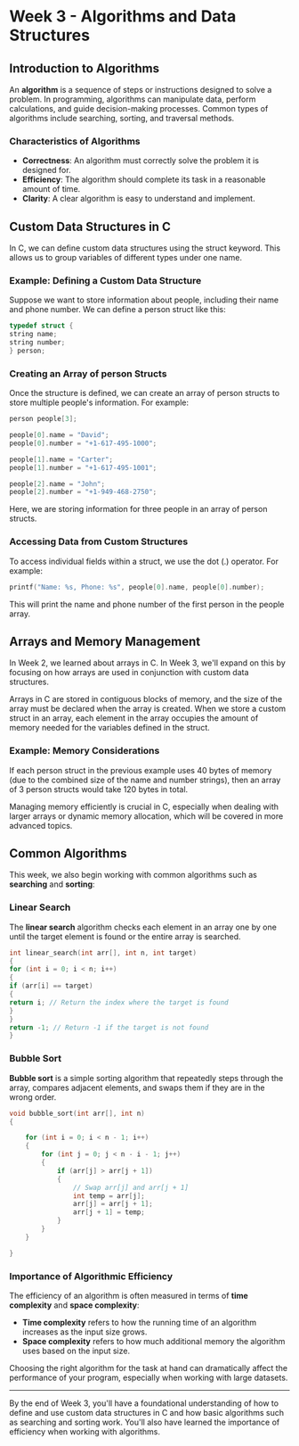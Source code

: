 # Week 3 - Algorithms and Data Structures

## Introduction to Algorithms

An **algorithm** is a sequence of steps or instructions designed to solve a problem. In programming, algorithms can manipulate data, perform calculations, and guide decision-making processes. Common types of algorithms include searching, sorting, and traversal methods.

### Characteristics of Algorithms

-   **Correctness**: An algorithm must correctly solve the problem it is designed for.
-   **Efficiency**: The algorithm should complete its task in a reasonable amount of time.
-   **Clarity**: A clear algorithm is easy to understand and implement.

## Custom Data Structures in C

In C, we can define custom data structures using the struct keyword. This allows us to group variables of different types under one name.

### Example: Defining a Custom Data Structure

Suppose we want to store information about people, including their name and phone number. We can define a person struct like this:

```c
typedef struct {
string name;
string number;
} person;
```

### Creating an Array of person Structs

Once the structure is defined, we can create an array of person structs to store multiple people's information. For example:

```c
person people[3];

people[0].name = "David";
people[0].number = "+1-617-495-1000";

people[1].name = "Carter";
people[1].number = "+1-617-495-1001";

people[2].name = "John";
people[2].number = "+1-949-468-2750";
```

Here, we are storing information for three people in an array of person structs.

### Accessing Data from Custom Structures

To access individual fields within a struct, we use the dot (.) operator. For example:

```c
printf("Name: %s, Phone: %s", people[0].name, people[0].number);
```

This will print the name and phone number of the first person in the people array.

## Arrays and Memory Management

In Week 2, we learned about arrays in C. In Week 3, we'll expand on this by focusing on how arrays are used in conjunction with custom data structures.

Arrays in C are stored in contiguous blocks of memory, and the size of the array must be declared when the array is created. When we store a custom struct in an array, each element in the array occupies the amount of memory needed for the variables defined in the struct.

### Example: Memory Considerations

If each person struct in the previous example uses 40 bytes of memory (due to the combined size of the name and number strings), then an array of 3 person structs would take 120 bytes in total.

Managing memory efficiently is crucial in C, especially when dealing with larger arrays or dynamic memory allocation, which will be covered in more advanced topics.

## Common Algorithms

This week, we also begin working with common algorithms such as **searching** and **sorting**:

### Linear Search

The **linear search** algorithm checks each element in an array one by one until the target element is found or the entire array is searched.

```c
int linear_search(int arr[], int n, int target)
{
for (int i = 0; i < n; i++)
{
if (arr[i] == target)
{
return i; // Return the index where the target is found
}
}
return -1; // Return -1 if the target is not found
}
```

### Bubble Sort

**Bubble sort** is a simple sorting algorithm that repeatedly steps through the array, compares adjacent elements, and swaps them if they are in the wrong order.

```c
void bubble_sort(int arr[], int n)
{

    for (int i = 0; i < n - 1; i++)
    {
        for (int j = 0; j < n - i - 1; j++)
        {
            if (arr[j] > arr[j + 1])
            {
                // Swap arr[j] and arr[j + 1]
                int temp = arr[j];
                arr[j] = arr[j + 1];
                arr[j + 1] = temp;
            }
        }
    }

}
```

### Importance of Algorithmic Efficiency

The efficiency of an algorithm is often measured in terms of **time complexity** and **space complexity**:

-   **Time complexity** refers to how the running time of an algorithm increases as the input size grows.
-   **Space complexity** refers to how much additional memory the algorithm uses based on the input size.

Choosing the right algorithm for the task at hand can dramatically affect the performance of your program, especially when working with large datasets.

---

By the end of Week 3, you'll have a foundational understanding of how to define and use custom data structures in C and how basic algorithms such as searching and sorting work. You'll also have learned the importance of efficiency when working with algorithms.
